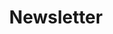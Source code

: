 ---
title: "Newsletter"
description: "All Newsletter Issues."
draft: false
outputs: ["HTML", "RSS"]
---